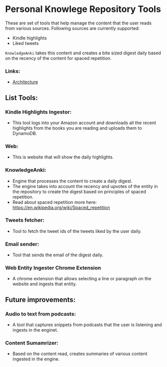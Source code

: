 # Personal Knowlege Repository Tools

These are set of tools that help manage the content that the user reads from
various sources. Following sources are currently supported:
* Kindle highlights
* Liked tweets

`KnowledgeAnki` takes this content and creates a bite sized digest daily based
on the recency of the content for spaced repetition. 

### Links:

* [Architecture](https://github.com/generalpacific/knowledgerepository/blob/master/documentation/Architecture.md)

## List Tools:

### Kindle Highlights Ingestor:
  * This tool logs into your Amazon account and downloads all the recent
    highlights from the books you are reading and uploads them to DynamoDB.

### Web:
* This is website that will show the daily highlights.

### KnowledgeAnki:
* Engine that processes the content to create a daily digest.
* The engine takes into account the recency and upvotes of the entity in the
  repository to create the digest based on principles of spaced repetition.
* Read about spaced repetition more here: https://en.wikipedia.org/wiki/Spaced_repetition 

### Tweets fetcher:
* Tool to fetch the tweet ids of the tweets liked by the user daily.

### Email sender:
* Tool that sends the email of the digest daily.

### Web Entity Ingester Chrome Extension
* A chrome extension that allows selecting a line or paragraph on the website
  and ingests that entity.

## Future improvements:

### Audio to text from podcasts:
* A tool that captures snippets from podcasts that the user is listening and
  ingests in the enginet.

### Content Sumamrizer:
* Based on the content read, creates summaries of various content ingested in
  the engine.

